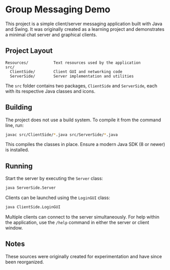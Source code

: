 # Group Messaging Demo

This project is a simple client/server messaging application built with Java and Swing. It was originally created as a learning project and demonstrates a minimal chat server and graphical clients.

## Project Layout

```
Resources/           Text resources used by the application
src/
  ClientSide/        Client GUI and networking code
  ServerSide/        Server implementation and utilities
```

The `src` folder contains two packages, `ClientSide` and `ServerSide`, each with its respective Java classes and icons.

## Building

The project does not use a build system. To compile it from the command line, run:

```bash
javac src/ClientSide/*.java src/ServerSide/*.java
```

This compiles the classes in place. Ensure a modern Java SDK (8 or newer) is installed.

## Running

Start the server by executing the `Server` class:

```bash
java ServerSide.Server
```

Clients can be launched using the `LoginGUI` class:

```bash
java ClientSide.LoginGUI
```

Multiple clients can connect to the server simultaneously. For help within the application, use the `/help` command in either the server or client window.

## Notes

These sources were originally created for experimentation and have since been reorganized.
